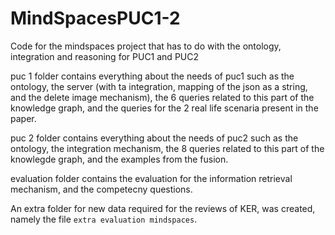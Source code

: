 # MindSpacesPUC1-2
Code for the mindspaces project that has to do with the ontology, integration and reasoning for PUC1 and PUC2


puc 1 folder contains everything about the needs of puc1 such as the ontology, the server (with ta integration, mapping of the json as a string, and the delete image mechanism), the 6 queries related to this part of the knowledge graph, and the queries for the 2 real life scenaria present in the paper.

puc 2 folder contains everything about the needs of puc2 such as the ontology, the integration mechanism, the 8 queries related to this part of the knowlegde graph, and the examples from the fusion.

evaluation folder contains the evaluation for the information retrieval mechanism, and the competecny questions.

An extra folder for new data required for the reviews of KER, was created, namely the file `extra evaluation mindspaces`.
